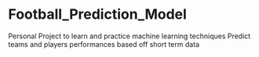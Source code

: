 # Football_Prediction_Model
Personal Project to learn and practice machine learning techniques
Predict teams and players performances based off short term data
